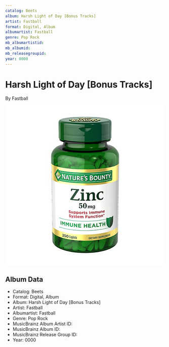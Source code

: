 ```yaml
---
catalog: Beets
album: Harsh Light of Day [Bonus Tracks]
artist: Fastball
format: Digital, Album
albumartist: Fastball
genre: Pop Rock
mb_albumartistid: 
mb_albumid: 
mb_releasegroupid: 
year: 0000
---
```


# Harsh Light of Day [Bonus Tracks]

By Fastball

![](../../assets/beetscovers/Fastball-Harsh_Light_of_Day_[Bonus_Tracks].jpg)

## Album Data

- Catalog: Beets
- Format: Digital, Album
- Album: Harsh Light of Day [Bonus Tracks]
- Artist: Fastball
- Albumartist: Fastball
- Genre: Pop Rock
- MusicBrainz Album Artist ID: 
- MusicBrainz Album ID: 
- MusicBrainz Release Group ID: 
- Year: 0000

